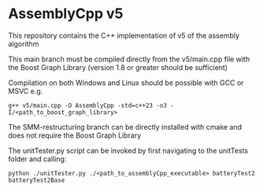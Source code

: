 # AssemblyCpp v5

This repository contains the C++ implementation of v5 of the assembly algorithm

This main branch must be compiled directly from the v5/main.cpp file with the Boost Graph Library (version 1.8 or greater should be sufficient)

Compilation on both Windows and Linux should be possible with GCC or MSVC e.g.

`g++ v5/main.cpp -O AssemblyCpp -std=c++23 -o3 -I/<path_to_boost_graph_library>`

The SMM-restructuring branch can be directly installed with cmake and does not require the Boost Graph Library

The unitTester.py script can be invoked by first navigating to the unitTests folder and calling:

`python ./unitTester.py ./<path_to_assemblyCpp_executable> batteryTest2 batteryTest2Base`